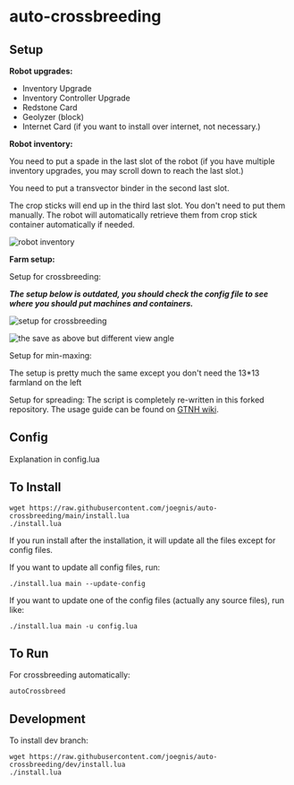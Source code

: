 # auto-crossbreeding

## Setup

**Robot upgrades:**

- Inventory Upgrade
- Inventory Controller Upgrade
- Redstone Card
- Geolyzer (block)
- Internet Card (if you want to install over internet, not necessary.)

**Robot inventory:**

You need to put a spade in the last slot of the robot (if you have multiple inventory upgrades, you may scroll down to reach the last slot.)

You need to put a transvector binder in the second last slot.

The crop sticks will end up in the third last slot. You don't need to put them manually. The robot will automatically retrieve them from crop stick container automatically if needed.

![robot inventory](readme_images/robot-inventory.png)

**Farm setup:**

Setup for crossbreeding:

**_The setup below is outdated, you should check the config file to see where you should put machines and containers._**

![setup for crossbreeding](readme_images/farm-birdview.png)

![the save as above but different view angle](readme_images/farm-normal-view.png)

Setup for min-maxing:

The setup is pretty much the same except you don't need the 13\*13 farmland on the left

Setup for spreading:
The script is completely re-written in this forked repository.
The usage guide can be found on [GTNH wiki](https://gtnh.miraheze.org/wiki/Open_Computers_Crop_Breeding).

## Config

Explanation in config.lua

## To Install

    wget https://raw.githubusercontent.com/joegnis/auto-crossbreeding/main/install.lua
    ./install.lua

If you run install after the installation, it will update all the files except for config files.

If you want to update all config files, run:

    ./install.lua main --update-config

If you want to update one of the config files (actually any source files), run like:

    ./install.lua main -u config.lua

## To Run

For crossbreeding automatically:

    autoCrossbreed

## Development

To install dev branch:

    wget https://raw.githubusercontent.com/joegnis/auto-crossbreeding/dev/install.lua
    ./install.lua
